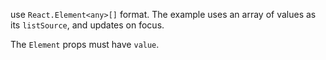 use `React.Element<any>[]` format. The example uses an array of values as its `listSource`, and updates on focus.

The `Element` props must have `value`.

